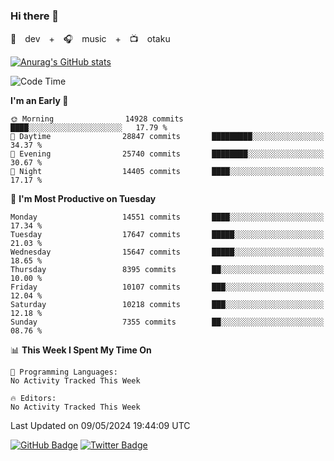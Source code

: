 ### Hi there 👋

🚀　dev　+　🎧　music　+　📺　otaku


[![Anurag's GitHub stats](https://github-readme-stats.vercel.app/api?username=koheitasaka&count_private=true&show_icons=true&theme=monokai)](https://github.com/koheitasaka/github-readme-stats)

<!--START_SECTION:waka-->
![Code Time](http://img.shields.io/badge/Code%20Time-1%2C161%20hrs%2023%20mins-blue)

**I'm an Early 🐤** 

```text
🌞 Morning                14928 commits       ████░░░░░░░░░░░░░░░░░░░░░   17.79 % 
🌆 Daytime                28847 commits       █████████░░░░░░░░░░░░░░░░   34.37 % 
🌃 Evening                25740 commits       ████████░░░░░░░░░░░░░░░░░   30.67 % 
🌙 Night                  14405 commits       ████░░░░░░░░░░░░░░░░░░░░░   17.17 % 
```
📅 **I'm Most Productive on Tuesday** 

```text
Monday                   14551 commits       ████░░░░░░░░░░░░░░░░░░░░░   17.34 % 
Tuesday                  17647 commits       █████░░░░░░░░░░░░░░░░░░░░   21.03 % 
Wednesday                15647 commits       █████░░░░░░░░░░░░░░░░░░░░   18.65 % 
Thursday                 8395 commits        ██░░░░░░░░░░░░░░░░░░░░░░░   10.00 % 
Friday                   10107 commits       ███░░░░░░░░░░░░░░░░░░░░░░   12.04 % 
Saturday                 10218 commits       ███░░░░░░░░░░░░░░░░░░░░░░   12.18 % 
Sunday                   7355 commits        ██░░░░░░░░░░░░░░░░░░░░░░░   08.76 % 
```


📊 **This Week I Spent My Time On** 

```text
💬 Programming Languages: 
No Activity Tracked This Week

🔥 Editors: 
No Activity Tracked This Week
```


 Last Updated on 09/05/2024 19:44:09 UTC
<!--END_SECTION:waka-->

[![GitHub Badge](https://img.shields.io/badge/GitHub-100000?style=for-the-badge&logo=github&logoColor=white)](https://github.com/koheitasaka)
[![Twitter Badge](https://img.shields.io/badge/Twitter-1DA1F2?style=for-the-badge&logo=twitter&logoColor=white)](https://twitter.com/sleep_asleep_)
